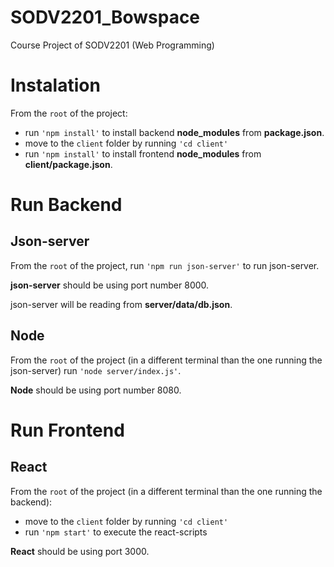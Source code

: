 # SODV2201_Bowspace
Course Project of SODV2201 (Web Programming)

# Instalation
From the `root` of the project:
- run `'npm install'` to install backend **node_modules** from **package.json**.
- move to the `client` folder by running `'cd client'`
- run `'npm install'` to install frontend **node_modules** from **client/package.json**.

# Run Backend
## Json-server
From the `root` of the project, run `'npm run json-server'` to run json-server.

**json-server** should be using port number 8000.

json-server will be reading from **server/data/db.json**.

## Node
From the `root` of the project (in a different terminal than the one running the json-server) run `'node server/index.js'`.

**Node** should be using port number 8080.

# Run Frontend
## React
From the `root` of the project (in a different terminal than the one running the backend):
- move to the `client` folder by running `'cd client'`
- run `'npm start'` to execute the react-scripts

**React** should be using port 3000.